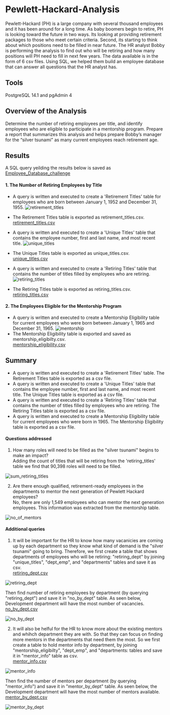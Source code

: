 # Pewlett-Hackard-Analysis
Pewlett-Hackard (PH) is a large company with several thousand employees and it has been around for a long time. As baby boomers begin to retire, PH is looking toward the future in two ways. Its looking at providing retirement packages to those who meet certain criteria. Second, its starting to think about which positions need to be filled in near future. The HR analyst Bobby is performing the analysis to find out who will be retiring and how many positions will PH need to fill in next few years. The data available is in the form of 6 csv files. Using SQL, we helped them build an employee database that can answer all questions that the HR analyst has.

## Tools
PostgreSQL 14.1 and pgAdmin 4

## Overview of the Analysis
Determine the number of retiring employees per title, and identify employees who are eligible to participate in a mentorship program. Prepare a report that summarizes this analysis and helps prepare Bobby’s manager for the “silver tsunami” as many current employees reach retirement age.

## Results
A SQL query yeilding the results below is saved as 
[Employee_Database_challenge](https://github.com/rmat112/Pewlett-Hackard-Analysis/blob/main/Queries/Employee_Database_challenge.sql)
#### 1. The Number of Retiring Employees by Title
* A query is written and executed to create a 'Retirement Titles' table for employees who are born between January 1, 1952 and December 31, 1955.
![retirement_titles](https://github.com/rmat112/Pewlett-Hackard-Analysis/blob/main/Resources/retirement_titles.png)
* The Retirement Titles table is exported as retirement_titles.csv.<br/>
[retirement_titles.csv](https://github.com/rmat112/Pewlett-Hackard-Analysis/blob/main/Data/retirement_titles.csv)

* A query is written and executed to create a 'Unique Titles' table that contains the employee number, first and last name, and most recent title. 
![unique_titles](https://github.com/rmat112/Pewlett-Hackard-Analysis/blob/main/Resources/unique_titles.png)
* The Unique Titles table is exported as unique_titles.csv.<br/>
[unique_titles.csv](https://github.com/rmat112/Pewlett-Hackard-Analysis/blob/main/Data/unique_titles.csv)

* A query is written and executed to create a 'Retiring Titles' table that contains the number of titles filled by employees who are retiring. 
![retiring_titles](https://github.com/rmat112/Pewlett-Hackard-Analysis/blob/main/Resources/retiring_titles.png)
* The Retiring Titles table is exported as retiring_titles.csv.<br/>
[retiring_titles.csv](https://github.com/rmat112/Pewlett-Hackard-Analysis/blob/main/Data/retiring_titles.csv)

#### 2. The Employees Eligible for the Mentorship Program
* A query is written and executed to create a Mentorship Eligibility table for current employees who were born between January 1, 1965 and December 31, 1965.
![mentorship](https://github.com/rmat112/Pewlett-Hackard-Analysis/blob/main/Resources/mentorship.png)
* The Mentorship Eligibility table is exported and saved as mentorship_eligibilty.csv.<br/>
[mentorship_eligibility.csv](https://github.com/rmat112/Pewlett-Hackard-Analysis/blob/main/Data/mentorship_eligibility.csv)


## Summary

* A query is written and executed to create a 'Retirement Titles' table. The Retirement Titles table is exported as a csv file.
* A query is written and executed to create a 'Unique Titles' table that contains the employee number, first and last name, and most recent title. The Unique Titles table is exported as a csv file.
* A query is written and executed to create a 'Retiring Titles' table that contains the number of titles filled by employees who are retiring. The Retiring Titles table is exported as a csv file.
* A query is written and executed to create a Mentorship Eligibility table for current employees who were born in 1965. The Mentorship Eligibility table is exported as a csv file.

#### Questions addressed
1. How many roles will need to be filled as the "silver tsunami" begins to make an impact?<br/>
Adding the count of titles that will be retiring from the 'retiring_titles' table we find that 90,398 roles will need to be filled.

![sum_retiring_titles](https://github.com/rmat112/Pewlett-Hackard-Analysis/blob/main/Resources/sum_retiring_titles.png)

2. Are there enough qualified, retirement-ready employees in the departments to mentor the next generation of Pewlett Hackard employees?<br/>
No, there are only 1,549 employees who can mentor the next generation employees. This information was extracted from the mentorship table.

![no_of_mentors](https://github.com/rmat112/Pewlett-Hackard-Analysis/blob/main/Resources/no_of_mentors.png)

#### Additional queries

1. It will be important for the HR to know how many vacanicies are coming up by each department so they know what kind of demand is the "silver tsunami" going to bring. Therefore, we first create a table that shows departments of employees who will be retiring: "retiring_dept" by joining "unique_titles", "dept_emp", and "departments" tables and save it as csv.<br/> [retiring_dept.csv](https://github.com/rmat112/Pewlett-Hackard-Analysis/blob/main/Data/retiring_dept.csv)

![retiring_dept](https://github.com/rmat112/Pewlett-Hackard-Analysis/blob/main/Resources/retiring_dept.png)

Then find number of retiring employees by department (by querying "retiring_dept") and save it in "no_by_dept" table. As seen below, Development department will have the most number of vacancies.<br/> [no_by_dept.csv](https://github.com/rmat112/Pewlett-Hackard-Analysis/blob/main/Data/no_by_dept.csv)

![no_by_dept](https://github.com/rmat112/Pewlett-Hackard-Analysis/blob/main/Resources/no_by_dept.png)

2. It will also be helful for the HR to know more about the existing mentors and whihch department they are with. So that they can focus on finding more mentors in the departments that need them the most. So we first create a table to hold mentor info by department, by joining "mentorship_eligibilty", "dept_emp", and "departments: tables and save it in "mentor_info" table as csv. <br/>[mentor_info.csv](https://github.com/rmat112/Pewlett-Hackard-Analysis/blob/main/Data/mentor_info.csv)

![mentor_info](https://github.com/rmat112/Pewlett-Hackard-Analysis/blob/main/Resources/mentor_info.png)

Then find the number of mentors per department (by querying "mentor_info") and save it in "mentor_by_dept" table. As seen below, the Development department will have the most number of mentors available.<br/>[mentor_by_dept.csv](https://github.com/rmat112/Pewlett-Hackard-Analysis/blob/main/Data/mentor_by_dept.csv)

![mentor_by_dept](https://github.com/rmat112/Pewlett-Hackard-Analysis/blob/main/Resources/mentor_by_dept.png)

